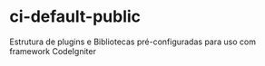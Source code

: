 ci-default-public
=================

Estrutura de plugins e Bibliotecas pré-configuradas para uso com framework CodeIgniter
